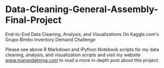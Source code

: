 # Data-Cleaning-General-Assembly-Final-Project
End-to-End Data Cleaning, Analysis, and Visualizations On Kaggle.com's Grupo Bimbo Inventory Demand Challenge

Please see above R Markdown and iPython Notebook scripts for my data cleaning, analysis, and visualization scripts and visit my website www.manavdalmiya.com to read a more in-depth post about this project. 
